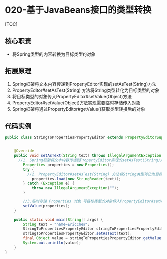 # 020-基于JavaBeans接口的类型转换

[TOC]

## 核心职责

- 将Spring类型的内容转换为目标类型的对象

## 拓展原理

1. Spring框架将文本内容传递到PropertyEditor实现的setAsTest(String)方法
2. PropertyEditor#setAsTest(String) 方法将String类型转化为目标类型的对象
3. 将目标类型的对象传入PropertyEditor#setValue(Object)方法
4. PropertyEditor#setValue(Object)方法实现需要临时存储传入对象
5. Spring框架将通过PropertyEditor#getValue()获取类型转换后的对象

## 代码实例

```java
public class StringToPropertiesPropertyEditor extends PropertyEditorSupport {


    @Override
    public void setAsText(String text) throws IllegalArgumentException {
      //1. Spring框架将文本内容传递到PropertyEditor实现的setAsTest(String)方法
        Properties properties = new Properties();
        try {
          //2. PropertyEditor#setAsTest(String) 方法将String类型转化为目标类型的对象
            properties.load(new StringReader(text));
        } catch (Exception e) {
            throw new IllegalArgumentException("");
        }

        //3.临时存储 Properties 对象 将目标类型的对象传入PropertyEditor#setValue(Object)方法
        setValue(properties);
    }

    public static void main(String[] args) {
        String text = "name=EricChen";
        StringToPropertiesPropertyEditor stringToPropertiesPropertyEditor = new StringToPropertiesPropertyEditor();
        stringToPropertiesPropertyEditor.setAsText(text);
        final Object value = stringToPropertiesPropertyEditor.getValue();
        System.out.println(value);
    }
}

```

